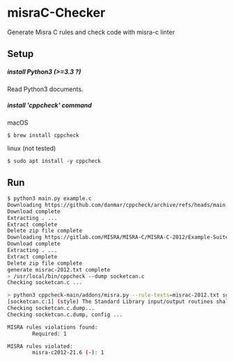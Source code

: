 # misraC-Checker
Generate Misra C rules and check code with misra-c linter

## Setup

##### install Python3 (>=3.3 ?)
Read Python3 documents.

##### install 'cppcheck' command
macOS
```
$ brew install cppcheck
```

linux (not tested)
```
$ sudo apt install -y cppcheck
```

## Run
```sh
$ python3 main.py example.c
Downloading https://github.com/danmar/cppcheck/archive/refs/heads/main.zip ...
Download complete
Extracting . ...
Extract complete
Delete zip file complete
Downloading https://gitlab.com/MISRA/MISRA-C/MISRA-C-2012/Example-Suite/-/archive/master/Example-Suite-master.zip ...
Download complete
Extracting . ...
Extract complete
Delete zip file complete
generate misrac-2012.txt complete
> /usr/local/bin/cppcheck --dump socketcan.c
Checking socketcan.c ...

> python3 cppcheck-main/addons/misra.py --rule-texts=misrac-2012.txt socketcan.c.dump
[socketcan.c:1] (style) The Standard Library input/output routines shall not be used (Required) [misra-c2012-21.6]
Checking socketcan.c.dump...
Checking socketcan.c.dump, config ...

MISRA rules violations found:
        Required: 1

MISRA rules violated:
        misra-c2012-21.6 (-): 1
```